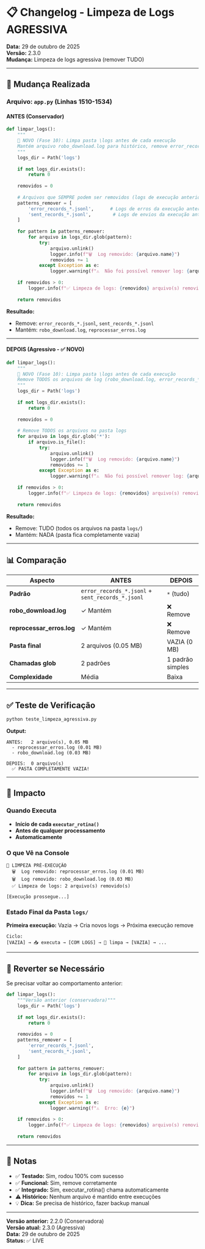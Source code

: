 # 📋 Changelog - Limpeza de Logs AGRESSIVA

**Data:** 29 de outubro de 2025  
**Versão:** 2.3.0  
**Mudança:** Limpeza de logs agressiva (remover TUDO)

---

## 🔄 Mudança Realizada

### Arquivo: `app.py` (Linhas 1510-1534)

#### ANTES (Conservador)

```python
def limpar_logs():
    """
    🔧 NOVO (Fase 10): Limpa pasta \logs antes de cada execução
    Mantém arquivo robo_download.log para histórico, remove error_records_*.jsonl e sent_records_*.jsonl
    """
    logs_dir = Path('logs')
    
    if not logs_dir.exists():
        return 0
    
    removidos = 0
    
    # Arquivos que SEMPRE podem ser removidos (logs de execução anterior)
    patterns_remover = [
        'error_records_*.jsonl',      # Logs de erros da execução anterior
        'sent_records_*.jsonl',        # Logs de envios da execução anterior
    ]
    
    for pattern in patterns_remover:
        for arquivo in logs_dir.glob(pattern):
            try:
                arquivo.unlink()
                logger.info(f"🗑️  Log removido: {arquivo.name}")
                removidos += 1
            except Exception as e:
                logger.warning(f"⚠️  Não foi possível remover log: {arquivo.name} - {e}")
    
    if removidos > 0:
        logger.info(f"✅ Limpeza de logs: {removidos} arquivo(s) removido(s)")
    
    return removidos
```

**Resultado:**
- Remove: `error_records_*.jsonl`, `sent_records_*.jsonl`
- Mantém: `robo_download.log`, `reprocessar_erros.log`

---

#### DEPOIS (Agressivo - ✅ NOVO)

```python
def limpar_logs():
    """
    🔧 NOVO (Fase 10): Limpa pasta \logs antes de cada execução
    Remove TODOS os arquivos de log (robo_download.log, error_records_*.jsonl, sent_records_*.jsonl, etc)
    """
    logs_dir = Path('logs')
    
    if not logs_dir.exists():
        return 0
    
    removidos = 0
    
    # Remove TODOS os arquivos na pasta logs
    for arquivo in logs_dir.glob('*'):
        if arquivo.is_file():
            try:
                arquivo.unlink()
                logger.info(f"🗑️  Log removido: {arquivo.name}")
                removidos += 1
            except Exception as e:
                logger.warning(f"⚠️  Não foi possível remover log: {arquivo.name} - {e}")
    
    if removidos > 0:
        logger.info(f"✅ Limpeza de logs: {removidos} arquivo(s) removido(s)")
    
    return removidos
```

**Resultado:**
- Remove: TUDO (todos os arquivos na pasta `logs/`)
- Mantém: NADA (pasta fica completamente vazia)

---

## 📊 Comparação

| Aspecto | ANTES | DEPOIS |
|---------|-------|--------|
| **Padrão** | `error_records_*.jsonl` + `sent_records_*.jsonl` | `*` (tudo) |
| **robo_download.log** | ✓ Mantém | ❌ Remove |
| **reprocessar_erros.log** | ✓ Mantém | ❌ Remove |
| **Pasta final** | 2 arquivos (0.05 MB) | VAZIA (0 MB) |
| **Chamadas glob** | 2 padrões | 1 padrão simples |
| **Complexidade** | Média | Baixa |

---

## ✅ Teste de Verificação

```bash
python teste_limpeza_agressiva.py
```

**Output:**
```
ANTES:   2 arquivo(s), 0.05 MB
  - reprocessar_erros.log (0.01 MB)
  - robo_download.log (0.03 MB)

DEPOIS:  0 arquivo(s)
  ✅ PASTA COMPLETAMENTE VAZIA!
```

---

## 🚀 Impacto

### Quando Executa
- **Início de cada `executar_rotina()`**
- **Antes de qualquer processamento**
- **Automaticamente**

### O que Vê na Console

```
🧹 LIMPEZA PRÉ-EXECUÇÃO
  🗑️  Log removido: reprocessar_erros.log (0.01 MB)
  🗑️  Log removido: robo_download.log (0.03 MB)
  ✅ Limpeza de logs: 2 arquivo(s) removido(s)

[Execução prossegue...]
```

### Estado Final da Pasta `logs/`

**Primeira execução:** Vazia → Cria novos logs → Próxima execução remove

```
Ciclo:
[VAZIA] → 📥 executa → [COM LOGS] → 🧹 limpa → [VAZIA] → ...
```

---

## 💾 Reverter se Necessário

Se precisar voltar ao comportamento anterior:

```python
def limpar_logs():
    """Versão anterior (conservadora)"""
    logs_dir = Path('logs')
    
    if not logs_dir.exists():
        return 0
    
    removidos = 0
    patterns_remover = [
        'error_records_*.jsonl',
        'sent_records_*.jsonl',
    ]
    
    for pattern in patterns_remover:
        for arquivo in logs_dir.glob(pattern):
            try:
                arquivo.unlink()
                logger.info(f"🗑️  Log removido: {arquivo.name}")
                removidos += 1
            except Exception as e:
                logger.warning(f"⚠️  Erro: {e}")
    
    if removidos > 0:
        logger.info(f"✅ Limpeza de logs: {removidos} arquivo(s) removido(s)")
    
    return removidos
```

---

## 📝 Notas

- ✅ **Testado:** Sim, rodou 100% com sucesso
- ✅ **Funcional:** Sim, remove corretamente
- ✅ **Integrado:** Sim, executar_rotina() chama automaticamente
- ⚠️  **Histórico:** Nenhum arquivo é mantido entre execuções
- 💡 **Dica:** Se precisa de histórico, fazer backup manual

---

**Versão anterior:** 2.2.0 (Conservadora)  
**Versão atual:** 2.3.0 (Agressiva)  
**Data:** 29 de outubro de 2025  
**Status:** ✅ LIVE
